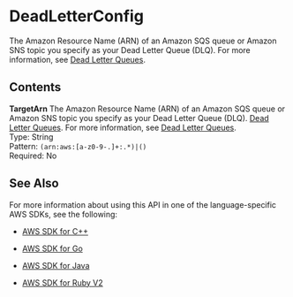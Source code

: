 # DeadLetterConfig<a name="API_DeadLetterConfig"></a>

The Amazon Resource Name \(ARN\) of an Amazon SQS queue or Amazon SNS topic you specify as your Dead Letter Queue \(DLQ\)\. For more information, see [Dead Letter Queues](dlq.md)\. 

## Contents<a name="API_DeadLetterConfig_Contents"></a>

 **TargetArn**   <a name="SSS-Type-DeadLetterConfig-TargetArn"></a>
The Amazon Resource Name \(ARN\) of an Amazon SQS queue or Amazon SNS topic you specify as your Dead Letter Queue \(DLQ\)\. [Dead Letter Queues](dlq.md)\. For more information, see [Dead Letter Queues](dlq.md)\.   
Type: String  
Pattern: `(arn:aws:[a-z0-9-.]+:.*)|()`   
Required: No

## See Also<a name="API_DeadLetterConfig_SeeAlso"></a>

For more information about using this API in one of the language\-specific AWS SDKs, see the following:

+  [AWS SDK for C\+\+](http://docs.aws.amazon.com/goto/SdkForCpp/lambda-2015-03-31/DeadLetterConfig) 

+  [AWS SDK for Go](http://docs.aws.amazon.com/goto/SdkForGoV1/lambda-2015-03-31/DeadLetterConfig) 

+  [AWS SDK for Java](http://docs.aws.amazon.com/goto/SdkForJava/lambda-2015-03-31/DeadLetterConfig) 

+  [AWS SDK for Ruby V2](http://docs.aws.amazon.com/goto/SdkForRubyV2/lambda-2015-03-31/DeadLetterConfig) 